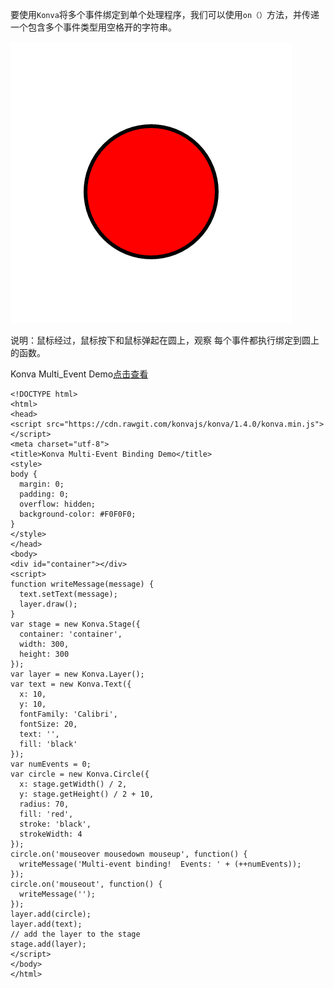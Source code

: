 要使用`Konva`将多个事件绑定到单个处理程序，我们可以使用`on（）`方法，并传递一个包含多个事件类型用空格开的字符串。 

![](images/multi-events.png)

说明：鼠标经过，鼠标按下和鼠标弹起在圆上，观察 每个事件都执行绑定到圆上的函数。  

Konva Multi_Event Demo[点击查看](https://konvajs.github.io/downloads/code/events/Multi_Event.html)  

    <!DOCTYPE html>
    <html>
    <head>
    <script src="https://cdn.rawgit.com/konvajs/konva/1.4.0/konva.min.js"></script>
    <meta charset="utf-8">
    <title>Konva Multi-Event Binding Demo</title>
    <style>
    body {
      margin: 0;
      padding: 0;
      overflow: hidden;
      background-color: #F0F0F0;
    }
    </style>
    </head>
    <body>
    <div id="container"></div>
    <script>
    function writeMessage(message) {
      text.setText(message);
      layer.draw();
    }
    var stage = new Konva.Stage({
      container: 'container',
      width: 300,
      height: 300
    });
    var layer = new Konva.Layer();
    var text = new Konva.Text({
      x: 10,
      y: 10,
      fontFamily: 'Calibri',
      fontSize: 20,
      text: '',
      fill: 'black'
    });
    var numEvents = 0;
    var circle = new Konva.Circle({
      x: stage.getWidth() / 2,
      y: stage.getHeight() / 2 + 10,
      radius: 70,
      fill: 'red',
      stroke: 'black',
      strokeWidth: 4
    });
    circle.on('mouseover mousedown mouseup', function() {
      writeMessage('Multi-event binding!  Events: ' + (++numEvents));
    });
    circle.on('mouseout', function() {
      writeMessage('');
    });
    layer.add(circle);
    layer.add(text);
    // add the layer to the stage
    stage.add(layer);
    </script>
    </body>
    </html>